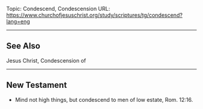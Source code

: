 Topic: Condescend, Condescension
URL: https://www.churchofjesuschrist.org/study/scriptures/tg/condescend?lang=eng

---

## See Also

Jesus Christ, Condescension of

---

## New Testament

- Mind not high things, but condescend to men of low estate, Rom. 12:16.

